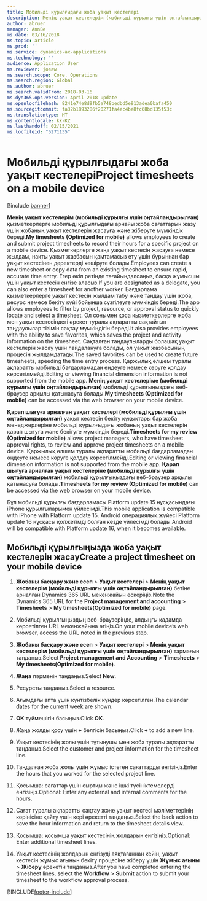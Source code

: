 ```yaml
---
title: Мобильді құрылғыдағы жоба уақыт кестелері
description: Менің уақыт кестелерім (мобильді құрылғы үшін оңтайландырылған) қызметкерлерге мобильді құрылғыдағы арнайы жоба сағаттарын жазу үшін жобаның уақыт кестелерін жасауға және жіберуге мүмкіндік береді.
author: abruer
manager: AnnBe
ms.date: 03/16/2018
ms.topic: article
ms.prod: ''
ms.service: dynamics-ax-applications
ms.technology: ''
audience: Application User
ms.reviewer: josaw
ms.search.scope: Core, Operations
ms.search.region: Global
ms.author: abruer
ms.search.validFrom: 2018-03-16
ms.dyn365.ops.version: April 2018 update
ms.openlocfilehash: 8241e74e8d9fb5a748bedbd5e913adea0bafa450
ms.sourcegitcommit: fa32b1893286f20271fa4ec4be8fc68bd135f53c
ms.translationtype: HT
ms.contentlocale: kk-KZ
ms.lasthandoff: 02/15/2021
ms.locfileid: "5271135"
---
```

# <a name="project-timesheets-on-a-mobile-device"></a><span data-ttu-id="daeeb-103">Мобильді құрылғыдағы жоба уақыт кестелері</span><span class="sxs-lookup"><span data-stu-id="daeeb-103">Project timesheets on a mobile device</span></span>

[!include [banner](../includes/banner.md)]

<span data-ttu-id="daeeb-104">**Менің уақыт кестелерім (мобильді құрылғы үшін оңтайландырылған)** қызметкерлерге мобильді құрылғыдағы арнайы жоба сағаттарын жазу үшін жобаның уақыт кестелерін жасауға және жіберуге мүмкіндік береді.</span><span class="sxs-lookup"><span data-stu-id="daeeb-104">**My timesheets (Optimized for mobile)** allows employees to create and submit project timesheets to record their hours for a specific project on a mobile device.</span></span> <span data-ttu-id="daeeb-105">Қызметкерлерге жаңа уақыт кестесін жасауға немесе жылдам, нақты уақыт жазбасын қамтамасыз ету үшін бұрыннан бар уақыт кестесінен деректерді көшіруге болады.</span><span class="sxs-lookup"><span data-stu-id="daeeb-105">Employees can create a new timesheet or copy data from an existing timesheet to ensure rapid, accurate time entry.</span></span> <span data-ttu-id="daeeb-106">Егер өкіл ретінде тағайындалсаңыз, басқа жұмысшы үшін уақыт кестесін енгізе аласыз.</span><span class="sxs-lookup"><span data-stu-id="daeeb-106">If you are designated as a delegate, you can also enter a timesheet for another worker.</span></span> <span data-ttu-id="daeeb-107">Бағдарлама қызметкерлерге уақыт кестесін жылдам табу және таңдау үшін жоба, ресурс немесе бекіту күйі бойынша сүзгілеуге мүмкіндік береді.</span><span class="sxs-lookup"><span data-stu-id="daeeb-107">The app allows employees to filter by project, resource, or approval status to quickly locate and select a timesheet.</span></span> <span data-ttu-id="daeeb-108">Ол сонымен қоса қызметкерлерге жоба мен уақыт кестесіндегі әрекет туралы ақпаратты сақтайтын таңдаулылар тізімін сақтау мүмкіндігін береді.</span><span class="sxs-lookup"><span data-stu-id="daeeb-108">It also provides employees with the ability to save favorites, which saves the project and activity information on the timesheet.</span></span> <span data-ttu-id="daeeb-109">Сақталған таңдаулыларды болашақ уақыт кестелерін жасау үшін пайдалануға болады, ол уақыт жазбасының процесін жылдамдатады.</span><span class="sxs-lookup"><span data-stu-id="daeeb-109">The saved favorites can be used to create future timesheets, speeding the time entry process.</span></span> <span data-ttu-id="daeeb-110">Қаржылық өлшем туралы ақпаратты мобильді бағдарламадан өңдеуге немесе көруге қолдау көрсетілмейді.</span><span class="sxs-lookup"><span data-stu-id="daeeb-110">Editing or viewing financial dimension information is not supported from the mobile app.</span></span> <span data-ttu-id="daeeb-111">**Менің уақыт кестелеріме (мобильді құрылғы үшін оңтайландырылған)** мобильді құрылғыңыздағы веб-браузер арқылы қатынасуға болады.</span><span class="sxs-lookup"><span data-stu-id="daeeb-111">**My timesheets (Optimized for mobile)** can be accessed via the web browser on your mobile device.</span></span>

<span data-ttu-id="daeeb-112">**Қарап шығуға арналған уақыт кестелері (мобильді құрылғы үшін оңтайландырылған)** уақыт кестесін бекіту құқықтары бар жоба менеджерлеріне мобильді құрылғыдағы жобаның уақыт кестелерін қарап шығуға және бекітуге мүмкіндік береді.</span><span class="sxs-lookup"><span data-stu-id="daeeb-112">**Timesheets for my review (Optimized for mobile)** allows project managers, who have timesheet approval rights, to review and approve project timesheets on a mobile device.</span></span> <span data-ttu-id="daeeb-113">Қаржылық өлшем туралы ақпаратты мобильді бағдарламадан өңдеуге немесе көруге қолдау көрсетілмейді.</span><span class="sxs-lookup"><span data-stu-id="daeeb-113">Editing or viewing financial dimension information is not supported from the mobile app.</span></span> <span data-ttu-id="daeeb-114">**Қарап шығуға арналған уақыт кестелеріне (мобильді құрылғы үшін оңтайландырылған)** мобильді құрылғыңыздағы веб-браузер арқылы қатынасуға болады.</span><span class="sxs-lookup"><span data-stu-id="daeeb-114">**Timesheets for my review (Optimized for mobile)** can be accessed via the web browser on your mobile device.</span></span>

<span data-ttu-id="daeeb-115">Бұл мобильді құрылғы бағдарламасы Platform update 15 нұсқасындағы iPhone құрылғыларымен үйлесімді.</span><span class="sxs-lookup"><span data-stu-id="daeeb-115">This mobile application is compatible with iPhone with Platform update 15.</span></span>
<span data-ttu-id="daeeb-116">Android операциялық жүйесі Platform update 16 нұсқасы қолжетімді болған кезде үйлесімді болады.</span><span class="sxs-lookup"><span data-stu-id="daeeb-116">Android will be compatible with Platform update 16, when it becomes available.</span></span>

## <a name="create-a-project-timesheet-on-your-mobile-device"></a><span data-ttu-id="daeeb-117">Мобильді құрылғыңызда жоба уақыт кестелерін жасау</span><span class="sxs-lookup"><span data-stu-id="daeeb-117">Create a project timesheet on your mobile device</span></span>

1.  <span data-ttu-id="daeeb-118">**Жобаны басқару және есеп** \> **Уақыт кестелері** \> **Менің уақыт кестелерім (мобильді құрылғы үшін оңтайландырылған)** бетіне арналған Dynamics 365 URL мекенжайын ескеріңіз.</span><span class="sxs-lookup"><span data-stu-id="daeeb-118">Note the Dynamics 365 URL for the **Project management and accounting** \> **Timesheets** \> **My timesheets(Optimized for mobile)** page.</span></span>

2.  <span data-ttu-id="daeeb-119">Мобильді құрылғыңыздың веб-браузерінде, алдыңғы қадамда көрсетілген URL мекенжайына өтіңіз.</span><span class="sxs-lookup"><span data-stu-id="daeeb-119">On your mobile device’s web browser, access the URL noted in the previous step.</span></span>
 
3.  <span data-ttu-id="daeeb-120">**Жобаны басқару және есеп** \> **Уақыт кестелері** \> **Менің уақыт кестелерім (мобильді құрылғы үшін оңтайландырылған)** тармағын таңдаңыз.</span><span class="sxs-lookup"><span data-stu-id="daeeb-120">Select **Project management and Accounting** \> **Timesheets** \> **My timesheets(Optimized for mobile)**.</span></span>

4.  <span data-ttu-id="daeeb-121">**Жаңа** пәрменін таңдаңыз.</span><span class="sxs-lookup"><span data-stu-id="daeeb-121">Select **New**.</span></span>

5.  <span data-ttu-id="daeeb-122">Ресурсты таңдаңыз.</span><span class="sxs-lookup"><span data-stu-id="daeeb-122">Select a resource.</span></span>

6.  <span data-ttu-id="daeeb-123">Ағымдағы апта үшін күнтізбелік күндер көрсетілген.</span><span class="sxs-lookup"><span data-stu-id="daeeb-123">The calendar dates for the current week are shown.</span></span>

7.  <span data-ttu-id="daeeb-124">**OK** түймешігін басыңыз.</span><span class="sxs-lookup"><span data-stu-id="daeeb-124">Click **OK**.</span></span>

8.  <span data-ttu-id="daeeb-125">Жаңа жолды қосу үшін **+** белгісін басыңыз.</span><span class="sxs-lookup"><span data-stu-id="daeeb-125">Click **+** to add a new line.</span></span>

9.  <span data-ttu-id="daeeb-126">Уақыт кестесінің жолы үшін тұтынушы мен жоба туралы ақпаратты таңдаңыз.</span><span class="sxs-lookup"><span data-stu-id="daeeb-126">Select the customer and project information for the timesheet line.</span></span>

10. <span data-ttu-id="daeeb-127">Таңдалған жоба жолы үшін жұмыс істеген сағаттарды енгізіңіз.</span><span class="sxs-lookup"><span data-stu-id="daeeb-127">Enter the hours that you worked for the selected project line.</span></span>

11. <span data-ttu-id="daeeb-128">Қосымша: сағаттар үшін сыртқы және ішкі түсініктемелерді енгізіңіз.</span><span class="sxs-lookup"><span data-stu-id="daeeb-128">Optional: Enter any external and internal comments for the hours.</span></span>

12. <span data-ttu-id="daeeb-129">Сағат туралы ақпаратты сақтау және уақыт кестесі мәліметтерінің көрінісіне қайту үшін кері әрекетті таңдаңыз.</span><span class="sxs-lookup"><span data-stu-id="daeeb-129">Select the back action to save the hour information and return to the timesheet details view.</span></span>

13. <span data-ttu-id="daeeb-130">Қосымша: қосымша уақыт кестесінің жолдарын енгізіңіз.</span><span class="sxs-lookup"><span data-stu-id="daeeb-130">Optional: Enter additional timesheet lines.</span></span>

14. <span data-ttu-id="daeeb-131">Уақыт кестесінің жолдарын енгізуді аяқтағаннан кейін, уақыт кестесін жұмыс ағынын бекіту процесіне жіберу үшін **Жұмыс ағыны** \> **Жіберу** әрекетін таңдаңыз.</span><span class="sxs-lookup"><span data-stu-id="daeeb-131">After you have completed entering the timesheet lines, select the **Workflow** \> **Submit** action to submit your timesheet to the workflow approval process.</span></span>


[!INCLUDE[footer-include](../includes/footer-banner.md)]